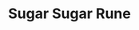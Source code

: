--- 
title: "Sugar Sugar Rune"
publishdate: "2019-4-17T16:48:46+02:00"
src: "https://365manga.net/manga/sugar-sugar-rune"
image: "https://data.365manga.net/images/thumbnails/24082-sugar-sugar-rune.jpg"
description: "Best friends Chocolat and Vanilla are as different as night and day: Chocolat is a rowdy tomboy who always says what she thinks, while Vanilla is the quiet, shy daughter of the Queen of the Magic World! When, like their mothers before them, Chocolat and Vanilla are selected to be the rival Queen Candidates competing to become Queen of the Magic World, Chocolat and Vanilla don't let it strain their…"
---